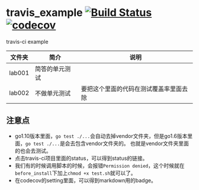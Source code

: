 # travis_example [![Build Status](https://travis-ci.org/liguoqinjim/travis_example.svg?branch=master)](https://travis-ci.org/liguoqinjim/travis_example) [![codecov](https://codecov.io/gh/liguoqinjim/travis_example/branch/master/graph/badge.svg)](https://codecov.io/gh/liguoqinjim/travis_example)
travis-ci example

|文件夹|简介|说明|
|---|---|---|
|lab001|简答的单元测试||
|lab002|不做单元测试|要把这个里面的代码在测试覆盖率里面去除|

## 注意点
 - go1.10版本里面，`go test ./...`会自动去掉vendor文件夹，但是go1.6版本里面，`go test ./...`是会去包含vendor文件夹的。
 也就是vendor文件夹里面的也会去测试。
 - 点击travis-ci项目里面的status，可以得到status的链接。
 - 我们有的时候调用脚本的时候，会报错`Permission denied`，这个时候就在`before_install`下加上`chmod +x test.sh`就可以了。
 - 在codecov的setting里面，可以得到markdown用的badge。